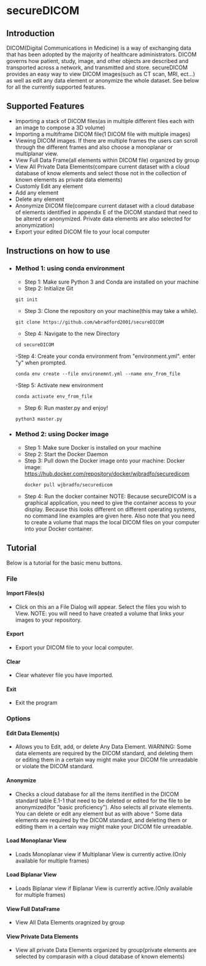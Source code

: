 # secureDICOM
## Introduction
DICOM(Digital Communications in Medicine) is a way of exchanging data that has been adopted by the majority of healthcare administrators. DICOM governs how patient, study, image, and other objects are described and transported across a network, and transmitted and store. secureDICOM provides an easy way to view DICOM images(such as CT scan, MRI, ect...) as well as edit any data element or anonymize the whole dataset. See below for all the currently supported features.

## Supported Features
- Importing a stack of DICOM files(as in multiple different files each with an image to compose a 3D volume) 
- Importing a multiframe DICOM file(1 DICOM file with multiple images)
- Viewing DICOM images. If there are multiple frames the users can scroll through the different frames and also choose a monoplanar or multiplanar view.
- View Full Data Frame(all elements within DICOM file) organized by group
- View All Private Data Elements(compare current dataset with a cloud database of know elements and select those not in the collection of known elements as private data elements)
- Customly Edit any element
- Add any element
- Delete any element
- Anonymize DICOM file(compare current dataset with a cloud database of elements identified in appendix E of the DICOM standard that need to be altered or anonymized. Private data elements are also selected for anonymization)
- Export your edited DICOM file to your local computer

## Instructions on how to use
- ### Method 1: using conda environment
  - Step 1: Make sure Python 3 and Conda are installed on your machine
  - Step 2: Initialize Git
  ```consol
  git init
  ```
  - Step 3: Clone the repository on your machine(this may take a while).
  ```console
  git clone https://github.com/wbradford2001/secureDICOM
  ```
  - Step 4: Navigate to the new Directory
  ```console
  cd secureDICOM
  ```
  -Step 4: Create your conda environment from "environment.yml". enter "y" when prompted.
  ```console
  conda env create --file environemnt.yml --name env_from_file
  ```
  -Step 5: Activate new environment
  ```console
  conda activate env_from_file
  ```
  - Step 6: Run master.py and enjoy!
  ```console
  python3 master.py
  ```
- ### Method 2: using Docker image
  - Step 1: Make sure Docker is installed on your machine
  - Step 2: Start the Docker Daemon
  - Step 3: Pull down the Docker image onto your machine:
    Docker image: https://hub.docker.com/repository/docker/wjbradfo/securedicom
    ```console
    docker pull wjbradfo/securedicom
    ```
  - Step 4: Run the docker container
   NOTE: Because secureDICOM is a graphical application, you need to give the container access to your display. Because this looks different on different operating systems, no command line examples are given here. Also note that you need to create a volume that maps the local DICOM files on your computer into your Docker container.



## Tutorial
Below is a tutorial for the basic menu buttons.
### File
#### Import Files(s)
- Click on this an a File Dialog will appear. Select the files you wish to View. NOTE: you will need to have created a volume that links your images to your repository.
#### Export
- Export your DICOM file to your local computer. 
#### Clear
- Clear whatever file you have imported.
#### Exit
- Exit the program
### Options
#### Edit Data Element(s)
- Allows you to Edit, add, or delete Any Data Element. WARNING: Some data elements are required by the DICOM standard, and deleting them or editing them in a certain way might make your DICOM file unreadable or violate the DICOM standard.
#### Anonymize
- Checks a cloud database for all the items itentified in the DICOM standard table E.1-1 that need to be deleted or edited for the file to be anonymized(for "basic proficiency"). Also selects all private elements. You can delete or edit any element but as with above ^  Some data elements are required by the DICOM standard, and deleting them or editing them in a certain way might make your DICOM file unreadable.
#### Load Monoplanar View
- Loads Monoplanar view if Multiplanar View is currently active.(Only available for multiple frames)
#### Load Biplanar View
- Loads Biplanar view if Biplanar View is currently active.(Only available for multiple frames)
#### View Full DataFrame
- View All Data Elements oragnized by group
#### View Private Data Elements
- View all private Data Elements organized by group(private elements are selected by comparasin with a cloud database of known elements)

